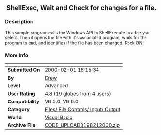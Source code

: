 ﻿<div align="center">

## ShellExec, Wait and Check for changes for a file\.


</div>

### Description

This sample program calls the Windows API to ShellExecute to a file you select. Then it opens the file with it's associated program, waits for the program to end, and identifies if the file has been changed. Rock ON!
 
### More Info
 


<span>             |<span>
---                |---
**Submitted On**   |2000-02-01 16:15:34
**By**             |[Drew](https://github.com/Planet-Source-Code/PSCIndex/blob/master/ByAuthor/drew.md)
**Level**          |Advanced
**User Rating**    |4.8 (19 globes from 4 users)
**Compatibility**  |VB 5\.0, VB 6\.0
**Category**       |[Files/ File Controls/ Input/ Output](https://github.com/Planet-Source-Code/PSCIndex/blob/master/ByCategory/files-file-controls-input-output__1-3.md)
**World**          |[Visual Basic](https://github.com/Planet-Source-Code/PSCIndex/blob/master/ByWorld/visual-basic.md)
**Archive File**   |[CODE\_UPLOAD3198212000\.zip](https://github.com/Planet-Source-Code/drew-shellexec-wait-and-check-for-changes-for-a-file__1-5829/archive/master.zip)








